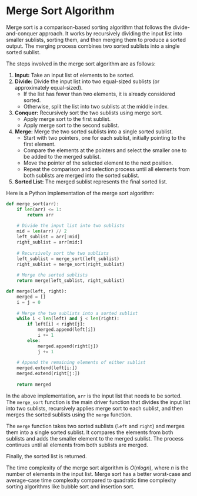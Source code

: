 # Merge Sort Algorithm

Merge sort is a comparison-based sorting algorithm that follows the divide-and-conquer approach. It works by recursively dividing the input list into smaller sublists, sorting them, and then merging them to produce a sorted output. The merging process combines two sorted sublists into a single sorted sublist.

The steps involved in the merge sort algorithm are as follows:

1. **Input:** Take an input list of elements to be sorted.
2. **Divide:** Divide the input list into two equal-sized sublists (or approximately equal-sized).
   - If the list has fewer than two elements, it is already considered sorted.
   - Otherwise, split the list into two sublists at the middle index.
3. **Conquer:** Recursively sort the two sublists using merge sort.
   - Apply merge sort to the first sublist.
   - Apply merge sort to the second sublist.
4. **Merge:** Merge the two sorted sublists into a single sorted sublist.
   - Start with two pointers, one for each sublist, initially pointing to the first element.
   - Compare the elements at the pointers and select the smaller one to be added to the merged sublist.
   - Move the pointer of the selected element to the next position.
   - Repeat the comparison and selection process until all elements from both sublists are merged into the sorted sublist.
5. **Sorted List:** The merged sublist represents the final sorted list.

Here is a Python implementation of the merge sort algorithm:

```python
def merge_sort(arr):
    if len(arr) <= 1:
        return arr
    
    # Divide the input list into two sublists
    mid = len(arr) // 2
    left_sublist = arr[:mid]
    right_sublist = arr[mid:]
    
    # Recursively sort the two sublists
    left_sublist = merge_sort(left_sublist)
    right_sublist = merge_sort(right_sublist)
    
    # Merge the sorted sublists
    return merge(left_sublist, right_sublist)

def merge(left, right):
    merged = []
    i = j = 0
    
    # Merge the two sublists into a sorted sublist
    while i < len(left) and j < len(right):
        if left[i] < right[j]:
            merged.append(left[i])
            i += 1
        else:
            merged.append(right[j])
            j += 1
    
    # Append the remaining elements of either sublist
    merged.extend(left[i:])
    merged.extend(right[j:])
    
    return merged
```

In the above implementation, `arr` is the input list that needs to be sorted. The `merge_sort` function is the main driver function that divides the input list into two sublists, recursively applies merge sort to each sublist, and then merges the sorted sublists using the `merge` function.

The `merge` function takes two sorted sublists (`left` and `right`) and merges them into a single sorted sublist. It compares the elements from both sublists and adds the smaller element to the merged sublist. The process continues until all elements from both sublists are merged.

Finally, the sorted list is returned.

The time complexity of the merge sort algorithm is $O(n log n)$, where $n$ is the number of elements in the input list. Merge sort has a better worst-case and average-case time complexity compared to quadratic time complexity sorting algorithms like bubble sort and insertion sort.